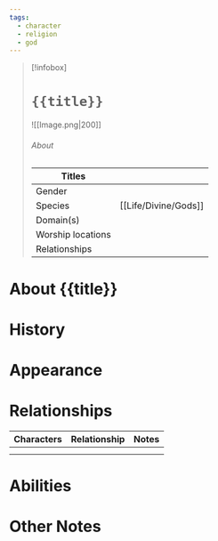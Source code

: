 ```yaml
---
tags:
  - character
  - religion
  - god
---
```

> [!infobox]
> # `{{title}}`
> ![[Image.png|200]]
> ###### About
> | Titles |  |
> | ---- | ---- |
> | Gender |  |
> | Species | [[Life/Divine/Gods]] |
> | Domain(s) | |
> | Worship locations |  |
> | Relationships |  |
# About {{title}}



# History



# Appearance



# Relationships
| Characters | Relationship | Notes |
| ---------- | ------------ | ----- |
|            |              |       |
|            |              |       |

# Abilities



# Other Notes


